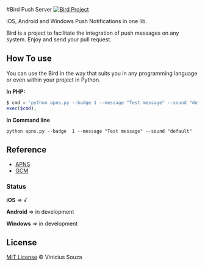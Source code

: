 


#Bird Push Server 
[![Bird Project](https://raw.githubusercontent.com/vsouza/Bird/master/icon.png)](https://github.com/BirdPush)

iOS, Android and Windows Push Notifications in one lib.

Bird is a project to facilitate the integration of push messages on any system. Enjoy and send your pull request.

## How To use

You can use the Bird in the way that suits you in any programming language or even within your project in Python.

__In PHP:__

```php
$ cmd = 'python apns.py --badge 1 --message "Test message" --sound "default"';
exec($cmd);
```
__In Command line__

```shell
python apns.py --badge  1 --message "Test message" --sound "default"
```

## Reference

 * [APNS](https://developer.apple.com/library/IOs/documentation/NetworkingInternet/Conceptual/RemoteNotificationsPG/Chapters/ApplePushService.html)
 * [GCM](https://developer.android.com/google/gcm/index.html)


### Status

__iOS__ => √

__Android__ => in development

__Windows__ => in development

## License

[MIT License](http://vsouza.mit-license.org/) © Vinicius Souza
